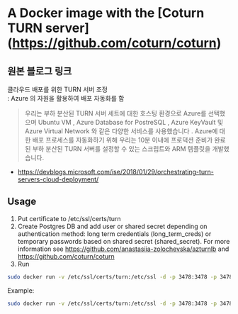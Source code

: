 # A Docker image with the [Coturn TURN server] (https://github.com/coturn/coturn)

## 원본 블로그 링크
클라우드 배포를 위한 TURN 서버 조정  
: Azure 의 자원을 활용하여 배포 자동화를 함
> 우리는 부하 분산된 TURN 서버 세트에 대한 호스팅 환경으로 Azure를 선택했으며 Ubuntu VM , Azure Database for PostreSQL , Azure KeyVault 및  Azure Virtual Network 와 같은 다양한 서비스를 사용했습니다 . Azure에 대한 배포 프로세스를 자동화하기 위해 우리는  10분 이내에 프로덕션 준비가 완료된 부하 분산된 TURN 서버를 설정할 수 있는 스크립트와 ARM 템플릿을 개발했습니다.

- https://devblogs.microsoft.com/ise/2018/01/29/orchestrating-turn-servers-cloud-deployment/

## Usage

1. Put certificate to /etc/ssl/certs/turn
2. Create Postgres DB and add user or shared secret depending on authentication method: long term credentials (long_term_creds) or temporary passwords based on shared secret (shared_secret).
For more information see https://github.com/anastasiia-zolochevska/azturnlb and https://github.com/coturn/coturn
3. Run 
```bash
sudo docker run -v /etc/ssl/certs/turn:/etc/ssl -d -p 3478:3478 -p 3478:3478/udp -p 5349:5349 -p 5349:5349/udp --restart=always zolochevska/3dsrelay "<PG_CONNECTION_STRING>" <REALM> <auth_method>
```

Example:
```bash
sudo docker run -v /etc/ssl/certs/turn:/etc/ssl -d -p 3478:3478 -p 3478:3478/udp -p 5349:5349 -p 5349:5349/udp --restart=always zolochevska/3dsrelay "host=something.postgres.database.azure.com dbname=coturndb user=coturn@something password=ADecentPassword? connect_timeout=30 sslmode=require port=5432" azturntst.org shared_secret
```
